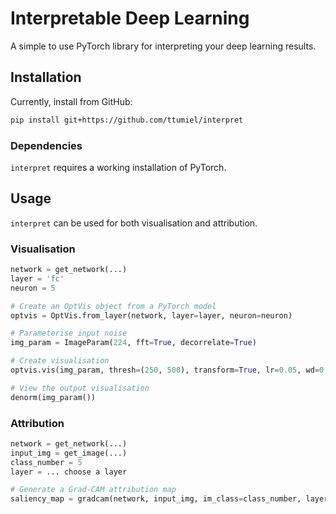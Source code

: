 # Interpretable Deep Learning

A simple to use PyTorch library for interpreting your deep learning results.

## Installation

Currently, install from GitHub:

```bash
pip install git+https://github.com/ttumiel/interpret
```

### Dependencies

`interpret` requires a working installation of PyTorch.

## Usage

`interpret` can be used for both visualisation and attribution.

### Visualisation

```python
network = get_network(...)
layer = 'fc'
neuron = 5

# Create an OptVis object from a PyTorch model
optvis = OptVis.from_layer(network, layer=layer, neuron=neuron)

# Parameterise input noise
img_param = ImageParam(224, fft=True, decorrelate=True)

# Create visualisation
optvis.vis(img_param, thresh=(250, 500), transform=True, lr=0.05, wd=0.9)

# View the output visualisation
denorm(img_param())
```

### Attribution

```python
network = get_network(...)
input_img = get_image(...)
class_number = 5
layer = ... choose a layer

# Generate a Grad-CAM attribution map
saliency_map = gradcam(network, input_img, im_class=class_number, layer=layer)
```
